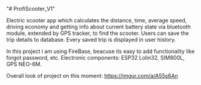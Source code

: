 "# ProfiScooter_V1" 

Electric scooter app which calculates the distance, time, average speed, driving economy and getting info about current battery state via bluetooth module, extended by GPS tracker, to find the scooter. 
Users can save the trip details to database. 
Every saved trip is displayed in user history. 

In this project i am using FireBase, beacuse its easy to add functionality like forgot password, etc. 
Electronic components: ESP32 Lolin32, SIM800L, GPS NEO-6M. 

Overall look of project on this moment: https://imgur.com/a/A55s6An
